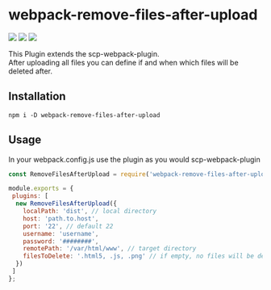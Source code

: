 <h1 align="left">webpack-remove-files-after-upload</h1>
<p align="left"><img src="https://img.shields.io/badge/ELCO%20AG-SMS-red.svg" /> <img src="https://img.shields.io/badge/license-MIT-blue.svg" /> <img src="https://img.shields.io/badge/webpack-plugin-blue.svg" /></p>
<p>This Plugin extends the scp-webpack-plugin.<br />After uploading all files you can define if and when which files will be deleted after.</p>
<h2 align="left">Installation</h2>
<code>npm i -D webpack-remove-files-after-upload</code>
<h2 align="left">Usage</h2>
<p>In your webpack.config.js use the plugin as you would scp-webpack-plugin</p>

```javascript
const RemoveFilesAfterUpload = require('webpack-remove-files-after-upload');

module.exports = {
 plugins: [
  new RemoveFilesAfterUpload({
    localPath: 'dist', // local directory
    host: 'path.to.host',          
    port: '22', // default 22
    username: 'username',
    password: '########',
    remotePath: '/var/html/www', // target directory
    filesToDelete: '.html5, .js, .png' // if empty, no files will be deleted
  })
 ]
};
```
